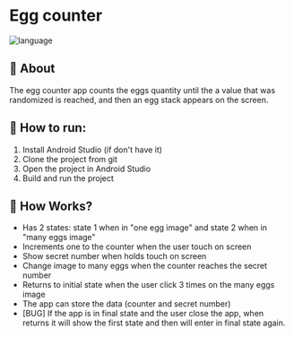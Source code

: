 # Egg counter
<p>
<img alt="language" src="https://img.shields.io/badge/preview-Click%20to%20see%20app%20preview%20here-blue"> 
</p>

## :egg: About
The egg counter app counts the eggs quantity until the a value that was randomized is reached, and then an egg stack appears on the screen.

## 🏁 How to run:
1. Install Android Studio (if don't have it)
2. Clone the project from git
3. Open the project in Android Studio
4. Build and run the project

## :memo: How Works?
- Has 2 states: state 1 when in "one egg image" and state 2 when in "many eggs image"
- Increments one to the counter when the user touch on screen
- Show secret number when holds touch on screen
- Change image to many eggs when the counter reaches the secret number
- Returns to initial state when the user click 3 times on the many eggs image
- The app can store the data (counter and secret number)
- [BUG] If the app is in final state and the user close the app, when returns it will show the first state and then will enter in final state again.
